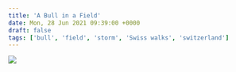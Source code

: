 ```yaml
---
title: 'A Bull in a Field'
date: Mon, 28 Jun 2021 09:39:00 +0000
draft: false
tags: ['bull', 'field', 'storm', 'Swiss walks', 'switzerland']
---
```


![](https://www.main-vision.com/richard/blog/wp-content/uploads/2021/06/img_5749-768x1024.jpg)